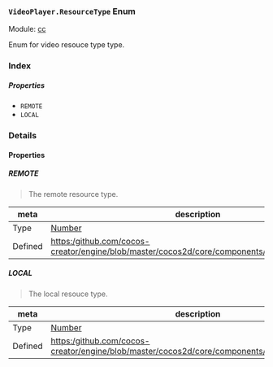 ### `VideoPlayer.ResourceType` Enum



Module: [cc](../modules/cc.md)




Enum for video resouce type type.

### Index

##### Properties

  - `REMOTE`
  - `LOCAL`

### Details

#### Properties


##### REMOTE

> The remote resource type.

| meta | description |
|------|-------------|
| Type | <a href="https://developer.mozilla.org/en/JavaScript/Reference/Global_Objects/Number" class="crosslink external" target="_blank">Number</a> |
| Defined | [https:/github.com/cocos-creator/engine/blob/master/cocos2d/core/components/CCVideoPlayer.js:61](https:/github.com/cocos-creator/engine/blob/master/cocos2d/core/components/CCVideoPlayer.js#L61) |



##### LOCAL

> The local resouce type.

| meta | description |
|------|-------------|
| Type | <a href="https://developer.mozilla.org/en/JavaScript/Reference/Global_Objects/Number" class="crosslink external" target="_blank">Number</a> |
| Defined | [https:/github.com/cocos-creator/engine/blob/master/cocos2d/core/components/CCVideoPlayer.js:67](https:/github.com/cocos-creator/engine/blob/master/cocos2d/core/components/CCVideoPlayer.js#L67) |



